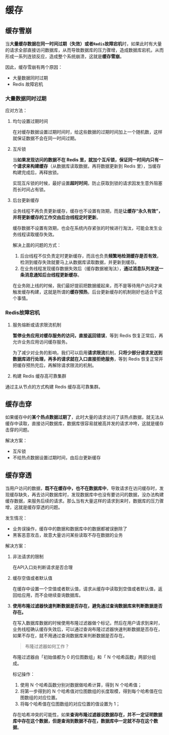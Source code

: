 # 缓存

## 缓存雪崩

当**大量缓存数据在同一时间过期（失效）或者`Redis`故障宕机**时，如果此时有大量的请求全部直接访问数据库，从而导致数据库的压力骤增，造成数据库宕机，从而形成一系列连锁反应，造成整个系统崩溃，这就是**缓存雪崩**。

因此，缓存雪崩有两个原因：

- 大量数据同时过期
- Redis 故障宕机

### 大量数据同时过期

应对方法：

1. 均匀设置过期时间

   在对缓存数据设置过期时间时，给这些数据的过期时间加上一个随机数，这样就保证数据不会在同一时间过期。

2. 互斥锁

   当**如果发现访问的数据不在 Redis 里，就加个互斥锁，保证同一时间内只有一个请求来构建缓存**（从数据库读取数据，再将数据更新到 Redis 里），当缓存构建完成后，再释放锁。

   实现互斥锁的时候，最好设置**超时时间**，防止获取到锁的请求因发生意外阻塞而长时间占有锁。

3. 后台更新缓存

   业务线程不再负责更新缓存，缓存也不设置有效期，而是**让缓存“永久有效”，并将更新缓存的工作交由后台线程定时更新**。

   缓存数据不设置有效期，也会在系统内存紧张的时候进行淘汰，可能会发生业务线程读取缓存失效。

   解决上面的问题的方式：

   1. 后台线程不仅负责定时更新缓存，而且也负责**频繁地检测缓存是否有效**，检测到缓存失效就要马上从数据库读取数据，并更新到缓存。
   2. 在业务线程发现缓存数据失效后（缓存数据被淘汰），**通过消息队列发送一条消息通知后台线程更新缓存**。

   在业务刚上线的时候，我们最好提前把数据缓起来，而不是等待用户访问才来触发缓存构建，这就是所谓的**缓存预热**，后台更新缓存的机制刚好也适合干这个事情。




### Redis故障宕机

1. 服务熔断或请求限流机制

   **暂停业务应用对缓存服务的访问，直接返回错误**，等到 Redis 恢复正常后，再允许业务应用访问缓存服务。

   为了减少对业务的影响，我们可以启用**请求限流**机制，**只将少部分请求发送到数据库进行处理，再多的请求就在入口直接拒绝服务**，等到 Redis 恢复正常并把缓存预热完后，再解除请求限流的机制。

2.  构建 Redis 缓存高可靠集群

   通过主从节点的方式构建 Redis 缓存高可靠集群。



## 缓存击穿

如果缓存中的**某个热点数据过期了**，此时大量的请求访问了该热点数据，就无法从缓存中读取，直接访问数据库，数据库很容易就被高并发的请求冲垮，这就是缓存击穿的问题。

解决方案：

- 互斥锁
- 不给热点数据设置过期时间，由后台更新缓存



## 缓存穿透

当用户访问的数据，**既不在缓存中，也不在数据库中**，导致请求在访问缓存时，发现缓存缺失，再去访问数据库时，发现数据库中也没有要访问的数据，没办法构建缓存数据，来服务后续的请求。那么当有大量这样的请求到来时，数据库的压力骤增，这就是缓存穿透的问题。

发生情况：

- 业务误操作，缓存中的数据和数据库中的数据都被误删除了
- 黑客恶意攻击，故意大量访问某些读取不存在数据的业务

解决方案：

1. 非法请求的限制

   在API入口处判断请求是否合理

2. 缓存空值或者默认值

   在缓存中设置一个空值或者默认值，请求从缓存中读取到空值或者默认值，返回给应用，而不会继续查询数据库。

3. **使用布隆过滤器快速判断数据是否存在，避免通过查询数据库来判断数据是否存在。**

   在写入数据库数据的时候使用布隆过滤器做个标记，然后在用户请求到来时，业务线程确认缓存失效后，可以通过查询布隆过滤器快速判断数据是否存在，如果不存在，就不用通过查询数据库来判断数据是否存在。

   > 布隆过滤器如何工作？

   布隆过滤器由「初始值都为 0 的位图数组」和「 N 个哈希函数」两部分组成。

   标记操作：

   1. 使用 N 个哈希函数分别对数据做哈希计算，得到 N 个哈希值；
   2. 将第一步得到的 N 个哈希值对位图数组的长度取模，得到每个哈希值在位图数组的对应位置。
   3. 将每个哈希值在位图数组的对应位置的值设置为 1；

   存在哈希冲突的可能性，如果**查询布隆过滤器说数据存在，并不一定证明数据库中存在这个数据，但是查询到数据不存在，数据库中一定就不存在这个数据**。

